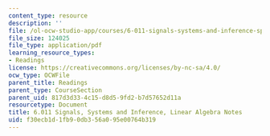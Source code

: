 ```yaml
---
content_type: resource
description: ''
file: /ol-ocw-studio-app/courses/6-011-signals-systems-and-inference-spring-2018/f30ecb1d1fb90db356a095e00764b319_MIT6_011S18lin-alg.pdf
file_size: 124025
file_type: application/pdf
learning_resource_types:
- Readings
license: https://creativecommons.org/licenses/by-nc-sa/4.0/
ocw_type: OCWFile
parent_title: Readings
parent_type: CourseSection
parent_uid: 817d3d33-4c15-d8d5-9fd2-b7d57652d11a
resourcetype: Document
title: 6.011 Signals, Systems and Inference, Linear Algebra Notes
uid: f30ecb1d-1fb9-0db3-56a0-95e00764b319
---
```

